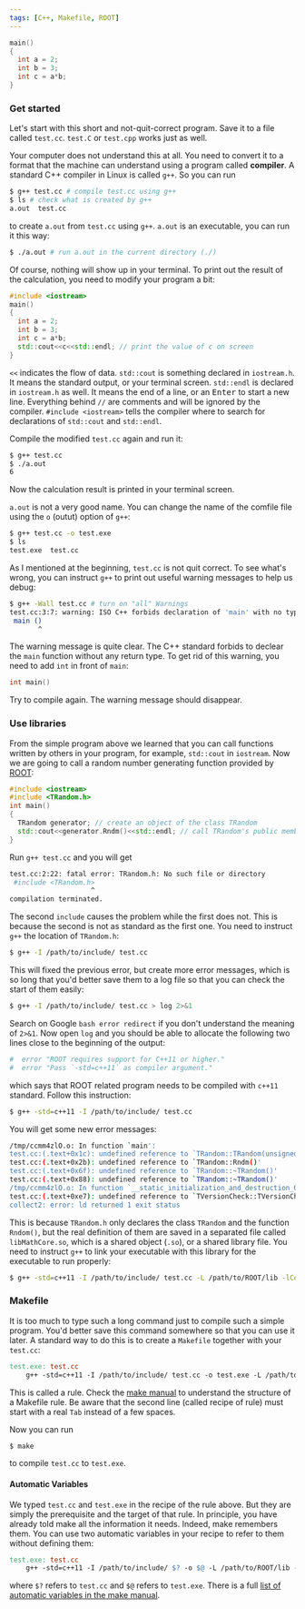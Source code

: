 ```yaml
---
tags: [C++, Makefile, ROOT]
---
```


```cpp
main()
{
  int a = 2;
  int b = 3;
  int c = a*b;
}
```

### Get started

Let's start with this short and not-quit-correct program. Save it to a file called `test.cc`. `test.C` or `test.cpp` works just as well.

Your computer does not understand this at all. You need to convert it to a format that the machine can understand using a program called **compiler**. A standard C++ compiler in Linux is called `g++`. So you can run

```sh
$ g++ test.cc # compile test.cc using g++
$ ls # check what is created by g++
a.out  test.cc
```

to create `a.out` from `test.cc` using `g++`. `a.out` is an executable, you can run it this way:

```sh
$ ./a.out # run a.out in the current directory (./)
```

Of course, nothing will show up in your terminal. To print out the result of the calculation, you need to modify your program a bit:

```cpp
#include <iostream>
main()
{
  int a = 2;
  int b = 3;
  int c = a*b;
  std::cout<<c<<std::endl; // print the value of c on screen
}
```

`<<` indicates the flow of data. `std::cout` is something declared in `iostream.h`. It means the standard output, or your terminal screen. `std::endl` is declared in `iostream.h` as well. It means the end of a line, or an <kbd>Enter</kbd> to start a new line. Everything behind `//` are comments and will be ignored by the compiler. `#include <iostream>` tells the compiler where to search for declarations of `std::cout` and `std::endl`.

Compile the modified `test.cc` again and run it:

```sh
$ g++ test.cc
$ ./a.out
6
```

Now the calculation result is printed in your terminal screen.

`a.out` is not a very good name. You can change the name of the comfile file using the `o` (outut) option of `g++`:

```sh
$ g++ test.cc -o test.exe
$ ls
test.exe  test.cc
```

As I mentioned at the beginning, `test.cc` is not quit correct. To see what's wrong, you can instruct `g++` to print out useful warning messages to help us debug:

```sh
$ g++ -Wall test.cc # turn on "all" Warnings
test.cc:3:7: warning: ISO C++ forbids declaration of 'main' with no type [-Wreturn-type]
 main ()
       ^
```

The warning message is quite clear. The C++ standard forbids to declear the `main` function without any return type. To get rid of this warning, you need to add `int` in front of `main`:

```cpp
int main()
```

Try to compile again. The warning message should disappear.

### Use libraries

From the simple program above we learned that you can call functions written by others in your program, for example, `std::cout` in `iostream`.  Now we are going to call a random number generating function provided by [ROOT][]:


```cpp
#include <iostream>
#include <TRandom.h>
int main()
{
  TRandom generator; // create an object of the class TRandom
  std::cout<<generator.Rndm()<<std::endl; // call TRandom's public member function Rndm()
}
```

Run `g++ test.cc` and you will get

```sh
test.cc:2:22: fatal error: TRandom.h: No such file or directory
 #include <TRandom.h>
                    ^
compilation terminated.
```

The second `include` causes the problem while the first does not. This is because the second is not as standard as the first one. You need to instruct `g++` the location of `TRandom.h`:

```sh
$ g++ -I /path/to/include/ test.cc
```

This will fixed the previous error, but create more error messages, which is so long that you'd better save them to a log file so that you can check the start of them easily:

```sh
$ g++ -I /path/to/include/ test.cc > log 2>&1
```

Search on Google `bash error redirect` if you don't understand the meaning of `2>&1`. Now open `log` and you should be able to allocate the following two lines close to the beginning of the output:

```sh
#  error "ROOT requires support for C++11 or higher."
#  error "Pass `-std=c++11` as compiler argument."
```

which says that ROOT related program needs to be compiled with `c++11` standard. Follow this instruction:

```sh
$ g++ -std=c++11 -I /path/to/include/ test.cc
```

You will get some new error messages:

```sh
/tmp/ccmm4zlO.o: In function `main':
test.cc:(.text+0x1c): undefined reference to `TRandom::TRandom(unsigned int)'
test.cc:(.text+0x2b): undefined reference to `TRandom::Rndm()'
test.cc:(.text+0x6f): undefined reference to `TRandom::~TRandom()'
test.cc:(.text+0x88): undefined reference to `TRandom::~TRandom()'
/tmp/ccmm4zlO.o: In function `__static_initialization_and_destruction_0(int, int)':
test.cc:(.text+0xe7): undefined reference to `TVersionCheck::TVersionCheck(int)'
collect2: error: ld returned 1 exit status
```

This is because `TRandom.h` only declares the class `TRandom` and the function `Rndom()`, but the real definition of them are saved in a separated file called `libMathCore.so`, which is a shared object (`.so`), or a shared library file. You need to instruct `g++` to link your executable with this library for the executable to run properly:

```sh
$ g++ -std=c++11 -I /path/to/include/ test.cc -L /path/to/ROOT/lib -lCore -lMathCore
```

### Makefile

It is too much to type such a long command just to compile such a simple program. You'd better save this command somewhere so that you can use it later. A standard way to do this is to create a `Makefile` together with your `test.cc`:

```makefile
test.exe: test.cc
	g++ -std=c++11 -I /path/to/include/ test.cc -o test.exe -L /path/to/ROOT/lib -lCore -lMathCore
```

This is called a rule. Check the [make manual](https://www.gnu.org/software/make/manual/html_node/Rule-Introduction.html#Rule-Introduction) to understand the structure of a Makefile rule. Be aware that the second line (called recipe of rule) must start with a real `Tab` instead of a few spaces.

Now you can run

```sh
$ make
```

to compile `test.cc` to `test.exe`.

#### Automatic Variables
We typed `test.cc` and `test.exe` in the recipe of the rule above. But they are simply the prerequisite and the target of that rule. In principle, you have already told make all the information it needs. Indeed, make remembers them. You can use two automatic variables in your recipe to refer to them without defining them:

```makefile
test.exe: test.cc
	g++ -std=c++11 -I /path/to/include/ $? -o $@ -L /path/to/ROOT/lib -lCore -lMathCore
```

where `$?` refers to `test.cc` and `$@` refers to `test.exe`. There is a full [list of automatic variables in the make manual](https://www.gnu.org/software/make/manual/html_node/Automatic-Variables.html#Automatic-Variables).

[ROOT]: https://root.cern.ch
